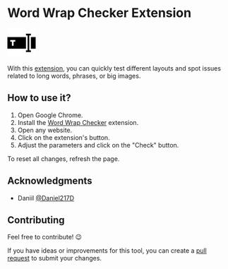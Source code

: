 # Word Wrap Checker Extension

<img src="https://github.com/nikbelikov/word-wrap-checker/blob/master/chrome/icon.png" alt="logo" width="64"/>

With this [extension](http://goo.gl/3xt6MV), you can quickly test different layouts and spot issues related to long words, phrases, or big images.

## How to use it?

1. Open Google Chrome.
2. Install the [Word Wrap Checker](http://goo.gl/3xt6MV) extension.
3. Open any website.
4. Click on the extension's button.
5. Adjust the parameters and click on the "Check" button.

To reset all changes, refresh the page.

## Acknowledgments

- Daniil [@Daniel217D](https://github.com/Daniel217D)

## Contributing

Feel free to contribute! 😉

If you have ideas or improvements for this tool, you can create a [pull request](https://github.com/nikbelikov/word-wrap-checker/pulls) to submit your changes.
